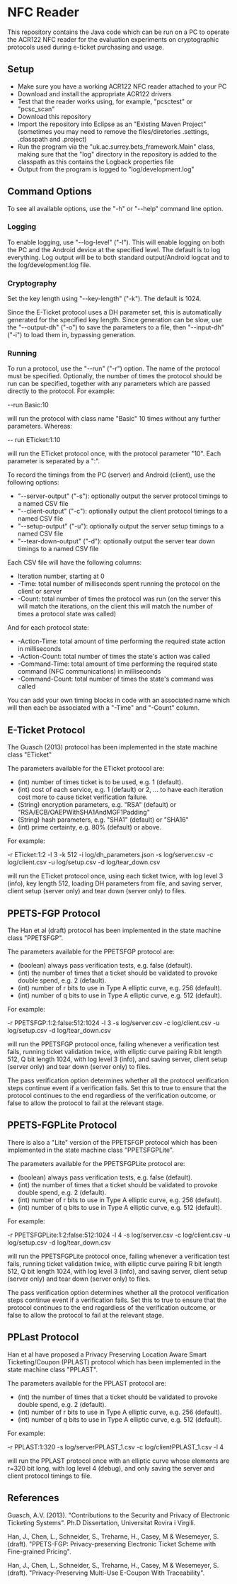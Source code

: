 # NFC Reader #

This repository contains the Java code which can be run on a PC to operate the ACR122 NFC reader for the evaluation experiments on cryptographic protocols used during e-ticket purchasing and usage.

## Setup ##

* Make sure you have a working ACR122 NFC reader attached to your PC
* Download and install the appropriate ACR122 drivers
* Test that the reader works using, for example, "pcsctest" or "pcsc_scan"
* Download this repository
* Import the repository into Eclipse as an "Existing Maven Project" (sometimes you may need to remove the files/diretories .settings, .classpath and .project)
* Run the program via the "uk.ac.surrey.bets_framework.Main" class, making sure that the "log" directory in the repository is added to the classpath as this contains the Logback properties file
* Output from the program is logged to "log/development.log"

## Command Options ##

To see all available options, use the "-h" or "--help" command line option.

### Logging ###

To enable logging, use "--log-level" ("-l").  This will enable logging on both the PC and the Android device at the specified level.  The default is to log everything.  Log output will be to both standard output/Android logcat and to the log/development.log file.

### Cryptography ###

Set the key length using "--key-length" ("-k").  The default is 1024.

Since the E-Ticket protocol uses a DH parameter set, this is automatically generated for the specified key length.  Since generation can be slow, use the "--output-dh" ("-o") to save the parameters to a file, then "--input-dh" ("-i") to load them in, bypassing generation.

### Running ###

To run a protocol, use the "--run" ("-r") option.  The name of the protocol must be specified.  Optionally, the number of times the protocol should be run can be specified, together with any parameters which are passed directly to the protocol.  For example:

--run Basic:10

will run the protocol with class name "Basic" 10 times without any further parameters.  Whereas:

-- run ETicket:1:10

will run the ETicket protocol once, with the protocol parameter "10".  Each parameter is separated by a ":".

To record the timings from the PC (server) and Android (client), use the following options:

* "--server-output" ("-s"): optionally output the server protocol timings to a named CSV file
* "--client-output" ("-c"): optionally output the client protocol timings to a named CSV file
* "--setup-output" ("-u"): optionally output the server setup timings to a named CSV file
* "--tear-down-output" ("-d"): optionally output the server tear down timings to a named CSV file

Each CSV file will have the following columns:

* Iteration number, starting at 0
* <Protocol>-Time: total number of milliseconds spent running the protocol on the client or server
* <Protocol>-Count: total number of times the protocol was run (on the server this will match the iterations, on the client this will match the number of times a protocol state was called)

And for each protocol state:

* <State>-Action-Time: total amount of time performing the required state action in milliseconds
* <State>-Action-Count: total number of times the state's action was called
* <State>-Command-Time: total amount of time performing the required state command (NFC communications) in milliseconds
* <State>-Command-Count: total number of times the state's command was called

You can add your own timing blocks in code with an associated name which will then each be associated with a "-Time" and "-Count" column.

## E-Ticket Protocol ##

The Guasch (2013) protocol has been implemented in the state machine class "ETicket"

The parameters available for the ETicket protocol are:

* (int) number of times ticket is to be used, e.g. 1 (default).
* (int) cost of each service, e.g. 1 (default) or 2, ... to have each iteration cost more to cause ticket verification failure.
* (String) encryption parameters, e.g. "RSA" (default) or "RSA/ECB/OAEPWithSHA1AndMGF1Padding"
* (String) hash parameters, e.g. "SHA1" (default) or "SHA16"
* (int) prime certainty, e.g. 80% (default) or above.

For example:

-r ETicket:1:2 -l 3 -k 512 -i log/dh_parameters.json -s log/server.csv -c log/client.csv -u log/setup.csv -d log/tear_down.csv

will run the ETicket protocol once, using each ticket twice, with log level 3 (info), key length 512, loading DH parameters from file, and saving server, client setup (server only) and tear down (server only) to files.

## PPETS-FGP Protocol ##

The Han et al (draft) protocol has been implemented in the state machine class "PPETSFGP".

The parameters available for the PPETSFGP protocol are:
* (boolean) always pass verification tests, e.g. false (default).
* (int) the number of times that a ticket should be validated to provoke double spend, e.g. 2 (default).
* (int) number of r bits to use in Type A elliptic curve, e.g. 256 (default).
* (int) number of q bits to use in Type A elliptic curve, e.g. 512 (default).

For example:

-r PPETSFGP:1:2:false:512:1024 -l 3 -s log/server.csv -c log/client.csv -u log/setup.csv -d log/tear_down.csv

will run the PPETSFGP protocol once, failing whenever a verification test fails, running ticket validation twice, with elliptic curve pairing R bit length 512, Q bit length 1024, with log level 3 (info), and saving server, client setup (server only) and tear down (server only) to files.

The pass verification option determines whether all the protocol verification steps continue event if a verification fails. Set this to true to ensure that the protocol continues to the end regardless of the verification outcome, or false to allow the protocol to fail at the relevant stage. 


## PPETS-FGPLite Protocol ##

There is also a "Lite" version of the PPETSFGP protocol which has been implemented in the state machine class "PPETSFGPLite".

The parameters available for the PPETSFGPLite protocol are:
* (boolean) always pass verification tests, e.g. false (default).
* (int) the number of times that a ticket should be validated to provoke double spend, e.g. 2 (default).
* (int) number of r bits to use in Type A elliptic curve, e.g. 256 (default).
* (int) number of q bits to use in Type A elliptic curve, e.g. 512 (default).

For example:

-r PPETSFGPLite:1:2:false:512:1024 -l 4 -s log/server.csv -c log/client.csv -u log/setup.csv -d log/tear_down.csv

will run the PPETSFGPLite protocol once, failing whenever a verification test fails, running ticket validation twice, with elliptic curve pairing R bit length 512, Q bit length 1024, with log level 3 (info), and saving server, client setup (server only) and tear down (server only) to files.

The pass verification option determines whether all the protocol verification steps continue event if a verification fails. Set this to true to ensure that the protocol continues to the end regardless of the verification outcome, or false to allow the protocol to fail at the relevant stage. 

## PPLast Protocol ##

Han et al have proposed a Privacy Preserving Location Aware Smart Ticketing/Coupon (PPLAST) protocol which has been implemented in the state machine class "PPLAST".

The parameters available for the PPLAST protocol are:
* (int) the number of times that a ticket should be validated to provoke double spend, e.g. 2 (default).
* (int) number of r bits to use in Type A elliptic curve, e.g. 256 (default).
* (int) number of q bits to use in Type A elliptic curve, e.g. 512 (default).

For example:

-r PPLAST:1:320 -s log/serverPPLAST_1.csv -c log/clientPPLAST_1.csv -l 4

will run the PPLAST protocol once with an elliptic curve whose elements are r=320 bit long, with log level 4 (debug), and only saving the server and client protocol timings to file.


## References ##

Guasch, A.V. (2013). "Contributions to the Security and Privacy of Electronic Ticketing Systems". Ph.D Dissertation, Universitat Rovira i Virgili.

Han, J., Chen, L., Schneider, S., Treharne, H., Casey, M & Wesemeyer, S. (draft). "PPETS-FGP: Privacy-preserving Electronic Ticket Scheme with Fine-grained Pricing".

Han, J., Chen, L., Schneider, S., Treharne, H., Casey, M & Wesemeyer, S. (draft). "Privacy-Preserving Multi-Use E-Coupon With Traceability".
